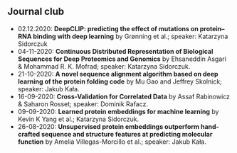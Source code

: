 ## Journal club

 - 02.12.2020: **DeepCLIP: predicting the effect of mutations on protein–RNA binding with deep learning** by Grønning et al.; speaker: Katarzyna Sidorczuk
 - 04-11-2020: **Continuous Distributed Representation of Biological Sequences for Deep Proteomics and Genomics** by Ehsaneddin Asgari & Mohammad R. K. Mofrad; speaker: Katarzyna Sidorczuk.
 - 21-10-2020: **A novel sequence alignment algorithm based on deep learning of the protein folding code** by Mu Gao and Jeffrey Skolnick; speaker: Jakub Kała.
 - 16-09-2020: **Cross-Validation for Correlated Data** by Assaf Rabinowicz & Saharon Rosset; speaker: Dominik Rafacz.
 - 09-09-2020: **Learned protein embeddings for machine learning** by Kevin K Yang et al.; Katarzyna Sidorczuk.
 - 26-08-2020: **Unsupervised protein embeddings outperform hand-crafted sequence and structure features at predicting molecular function** by Amelia Villegas-Morcillo et al.; speaker: Jakub Kała.
